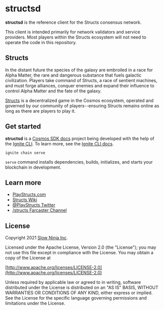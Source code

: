 # structsd
**structsd** is the reference client for the Structs consensus network. 

This client is intended primarily for network validators and service providers. Most players within the Structs ecosystem will not need to operate the code in this repository. 

## Structs
In the distant future the species of the galaxy are embroiled in a race for Alpha Matter, the rare and dangerous substance that fuels galactic civilization. Players take command of Structs, a race of sentient machines, and must forge alliances, conquer enemies and expand their influence to control Alpha Matter and the fate of the galaxy.

[Structs](https://playstructs.com) is a decentralized game in the Cosmos ecosystem, operated and governed by our community of players--ensuring Structs remains online as long as there are players to play it.

## Get started
**structsd** is a [Cosmos SDK docs](https://docs.cosmos.network) project being developed with the help of the [Ignite CLI](https://ignite.com/cli). To learn more, see the [Ignite CLI docs](https://docs.ignite.com). 

```
ignite chain serve
```

`serve` command installs dependencies, builds, initializes, and starts your blockchain in development.

## Learn more

- [PlayStructs.com](https://playstructs.com)
- [Structs Wiki](https://watt.wiki)
- [@PlayStructs Twitter](https://twitter.com/playstructs)
- [/structs Farcaster Channel](https://warpcast.com/~/channel/structs)

## License

Copyright 2021 [Slow Ninja Inc](https://slow.ninja).

Licensed under the Apache License, Version 2.0 (the "License");
you may not use this file except in compliance with the License.
You may obtain a copy of the License at

[http://www.apache.org/licenses/LICENSE-2.0](http://www.apache.org/licenses/LICENSE-2.0)

Unless required by applicable law or agreed to in writing, software
distributed under the License is distributed on an "AS IS" BASIS,
WITHOUT WARRANTIES OR CONDITIONS OF ANY KIND, either express or implied.
See the License for the specific language governing permissions and
limitations under the License.